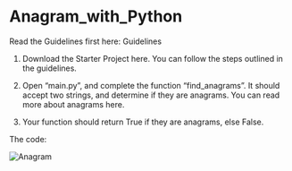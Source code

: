# Anagram_with_Python

Read the Guidelines first here: Guidelines
 

1.  Download the Starter Project here. You can follow the steps outlined in the guidelines.

2.  Open “main.py”, and complete the function “find_anagrams”. It should accept two strings, and determine if they are anagrams. You can read more about anagrams here.

3.  Your function should return True  if they are anagrams, else  False.


The code:


![Anagram](https://user-images.githubusercontent.com/65573250/170803040-773df9cc-b7e3-4d61-8678-2a630be39c02.png)
